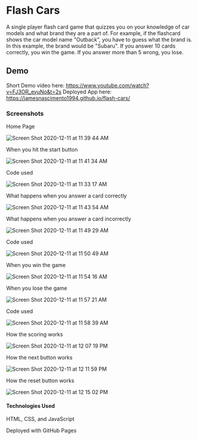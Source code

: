 # Flash Cars

A single player flash card game that quizzes you on your knowledge of car models and what brand they are a part of. For example, if the flashcard shows the car model name "Outback", you have to guess what the brand is. In this example, the brand would be "Subaru". If you answer 10 cards correctly, you win the game. If you answer more than 5 wrong, you lose.

## Demo

Short Demo video here: https://www.youtube.com/watch?v=FJ3OR_eyuNo&t=2s
Deployed App here: https://jamesnascimento1994.github.io/flash-cars/

### Screenshots

Home Page

![Screen Shot 2020-12-11 at 11 39 44 AM](https://user-images.githubusercontent.com/62581000/101930073-a93e3100-3ba5-11eb-8988-fbbafa3814b5.png)

When you hit the start button

![Screen Shot 2020-12-11 at 11 41 34 AM](https://user-images.githubusercontent.com/62581000/101930297-f4f0da80-3ba5-11eb-9edd-4852bf0aa670.png)

Code used

![Screen Shot 2020-12-11 at 11 33 17 AM](https://user-images.githubusercontent.com/62581000/101929426-d2aa8d00-3ba4-11eb-8d5c-66252ecb705d.png)

What happens when you answer a card correctly

![Screen Shot 2020-12-11 at 11 43 54 AM](https://user-images.githubusercontent.com/62581000/101930584-56b14480-3ba6-11eb-9075-75cfaf666320.png)

What happens when you answer a card incorrectly

![Screen Shot 2020-12-11 at 11 49 29 AM](https://user-images.githubusercontent.com/62581000/101931106-fc64b380-3ba6-11eb-8546-469b6be0799c.png)

Code used

![Screen Shot 2020-12-11 at 11 50 49 AM](https://user-images.githubusercontent.com/62581000/101931256-2b7b2500-3ba7-11eb-990f-bfde63ed526c.png)

When you win the game

![Screen Shot 2020-12-11 at 11 54 16 AM](https://user-images.githubusercontent.com/62581000/101931677-c116b480-3ba7-11eb-83fe-26c45a13a323.png)

When you lose the game

![Screen Shot 2020-12-11 at 11 57 21 AM](https://user-images.githubusercontent.com/62581000/101931923-0f2bb800-3ba8-11eb-943e-b7b076e80992.png)

Code used

![Screen Shot 2020-12-11 at 11 58 39 AM](https://user-images.githubusercontent.com/62581000/101932120-544fea00-3ba8-11eb-82d5-1dca8905e129.png)

How the scoring works

![Screen Shot 2020-12-11 at 12 07 19 PM](https://user-images.githubusercontent.com/62581000/101933166-d5f44780-3ba9-11eb-876a-26e9df65e00f.png)

How the next button works

![Screen Shot 2020-12-11 at 12 11 59 PM](https://user-images.githubusercontent.com/62581000/101933406-28356880-3baa-11eb-8b64-222fffcbf69f.png)

How the reset button works

![Screen Shot 2020-12-11 at 12 15 02 PM](https://user-images.githubusercontent.com/62581000/101933695-8e21f000-3baa-11eb-8b22-191a749c7294.png)

#### Technologies Used

HTML, CSS, and JavaScript

Deployed with GitHub Pages
